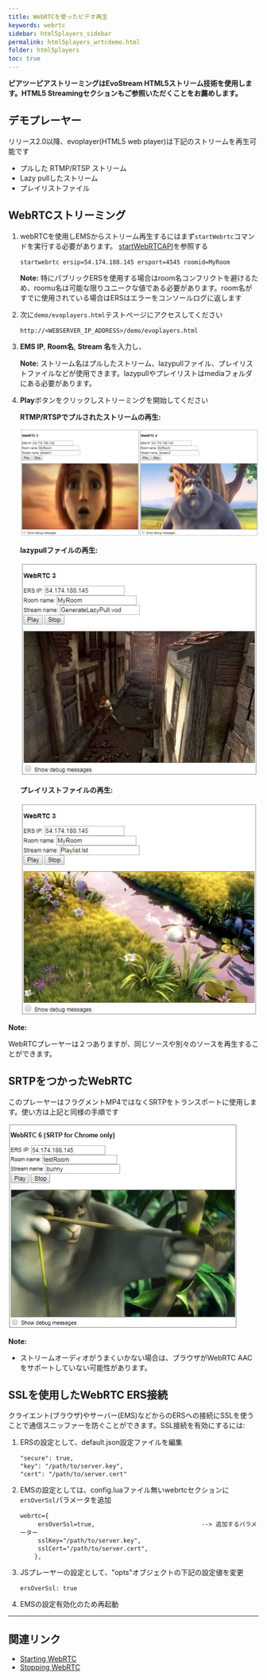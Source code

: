 ```yaml
---
title: WebRTCを使ったビデオ再生
keywords: webrtc
sidebar: html5players_sidebar
permalink: html5players_wrtcdemo.html
folder: html5players
toc: true
---
```


**ピアツーピアストリーミングはEvoStream HTML5ストリーム技術を使用します。HTML5 Streamingセクションもご参照いただくことをお薦めします。**

## デモプレーヤー

リリース2.0以降、evoplayer(HTML5 web player)は下記のストリームを再生可能です

- プルした RTMP/RTSP ストリーム
- Lazy pullしたストリーム
- プレイリストファイル


## WebRTCストリーミング

1. webRTCを使用しEMSからストリーム再生するにはまず`startWebrtc`コマンドを実行する必要があります。 [startWebRTCAPI](api_startWebRTC.html)を参照する


   ```
   startwebrtc ersip=54.174.188.145 ersport=4545 roomid=MyRoom
   ```

   **Note:** 特にパブリックERSを使用する場合はroom名コンフリクトを避けるため、roomu名は可能な限りユニークな値である必要があります。room名がすでに使用されている場合はERSはエラーをコンソールログに返します
   ​

2. 次に`demo/evoplayers.html`テストページにアクセスしてください

   ```
   http://<WEBSERVER_IP_ADDRESS>/demo/evoplayers.html
   ```

3. **EMS IP**, **Room名**, **Stream 名**を入力し、

   **Note:** ストリーム名はプルしたストリーム、lazypullファイル、プレイリストファイルなどが使用できます。lazypullやプレイリストはmediaフォルダにある必要があります。   ​

4. **Play**ボタンをクリックしストリーミングを開始してください


   **RTMP/RTSPでプルされたストリームの再生:**

   ![](/images/html5/webrtc-1.jpg)


   **lazypullファイルの再生:**

   ![](/images/html5/play_wrtc_lazypull.jpg)


   **プレイリストファイルの再生:**

   ![](/images/html5/play_wrtc_playlist.jpg)

**Note:**

WebRTCプレーヤーは２つありますが、同じソースや別々のソースを再生することができます。

## SRTPをつかったWebRTC

このプレーヤーはフラグメントMP4ではなくSRTPをトランスポートに使用します。使い方は上記と同様の手順です

![](/images/html5/play_wrtcsrtp.jpg)

**Note:**

- ストリームオーディオがうまくいかない場合は、ブラウザがWebRTC AACをサポートしていない可能性があります。


## SSLを使用したWebRTC ERS接続

クライエント(ブラウザ)やサーバー(EMS)などからのERSへの接続にSSLを使うことで通信スニッファーを防ぐことができます。SSL接続を有効にするには:

1. ERSの設定として、default.json設定ファイルを編集

   ```
   "secure": true,
   "key": "/path/to/server.key",
   "cert": "/path/to/server.cert"
   ```

2. EMSの設定としては、config.luaファイル無いwebrtcセクションに`ersOverSsl`パラメータを追加

   ```
   webrtc={
   		ersOverSsl=true,                              --> 追加するパラメーター
   		sslKey="/path/to/server.key",
   		sslCert="/path/to/server.cert",
   	   },
   ```

3. JSプレーヤーの設定として、"opts"オブジェクトの下記の設定値を変更

   ```
   ersOverSsl: true
   ```

4. EMSの設定有効化のため再起動

------

## 関連リンク

- [Starting WebRTC](api/startWebRTC.html)
- [Stopping WebRTC](stopWebRTC.html)

